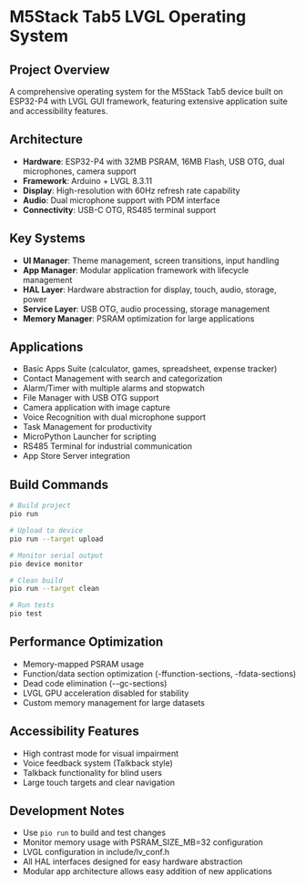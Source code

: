 # M5Stack Tab5 LVGL Operating System

## Project Overview
A comprehensive operating system for the M5Stack Tab5 device built on ESP32-P4 with LVGL GUI framework, featuring extensive application suite and accessibility features.

## Architecture
- **Hardware**: ESP32-P4 with 32MB PSRAM, 16MB Flash, USB OTG, dual microphones, camera support
- **Framework**: Arduino + LVGL 8.3.11
- **Display**: High-resolution with 60Hz refresh rate capability
- **Audio**: Dual microphone support with PDM interface
- **Connectivity**: USB-C OTG, RS485 terminal support

## Key Systems
- **UI Manager**: Theme management, screen transitions, input handling
- **App Manager**: Modular application framework with lifecycle management
- **HAL Layer**: Hardware abstraction for display, touch, audio, storage, power
- **Service Layer**: USB OTG, audio processing, storage management
- **Memory Manager**: PSRAM optimization for large applications

## Applications
- Basic Apps Suite (calculator, games, spreadsheet, expense tracker)
- Contact Management with search and categorization
- Alarm/Timer with multiple alarms and stopwatch
- File Manager with USB OTG support
- Camera application with image capture
- Voice Recognition with dual microphone support
- Task Management for productivity
- MicroPython Launcher for scripting
- RS485 Terminal for industrial communication
- App Store Server integration

## Build Commands
```bash
# Build project
pio run

# Upload to device
pio run --target upload

# Monitor serial output
pio device monitor

# Clean build
pio run --target clean

# Run tests
pio test
```

## Performance Optimization
- Memory-mapped PSRAM usage
- Function/data section optimization (-ffunction-sections, -fdata-sections)
- Dead code elimination (--gc-sections)
- LVGL GPU acceleration disabled for stability
- Custom memory management for large datasets

## Accessibility Features
- High contrast mode for visual impairment
- Voice feedback system (Talkback style)
- Talkback functionality for blind users
- Large touch targets and clear navigation

## Development Notes
- Use `pio run` to build and test changes
- Monitor memory usage with PSRAM_SIZE_MB=32 configuration
- LVGL configuration in include/lv_conf.h
- All HAL interfaces designed for easy hardware abstraction
- Modular app architecture allows easy addition of new applications